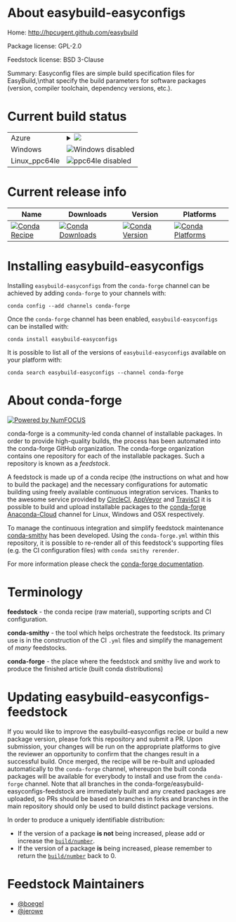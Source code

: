 About easybuild-easyconfigs
===========================

Home: http://hpcugent.github.com/easybuild

Package license: GPL-2.0

Feedstock license: BSD 3-Clause

Summary: Easyconfig files are simple build specification files for EasyBuild,\nthat specify the build parameters for software packages (version, compiler toolchain, dependency versions, etc.).



Current build status
====================


<table>
    
  <tr>
    <td>Azure</td>
    <td>
      <details>
        <summary>
          <a href="https://dev.azure.com/conda-forge/feedstock-builds/_build/latest?definitionId=4628&branchName=master">
            <img src="https://dev.azure.com/conda-forge/feedstock-builds/_apis/build/status/easybuild-easyconfigs-feedstock?branchName=master">
          </a>
        </summary>
        <table>
          <thead><tr><th>Variant</th><th>Status</th></tr></thead>
          <tbody><tr>
              <td>linux_python2.7</td>
              <td>
                <a href="https://dev.azure.com/conda-forge/feedstock-builds/_build/latest?definitionId=4628&branchName=master">
                  <img src="https://dev.azure.com/conda-forge/feedstock-builds/_apis/build/status/easybuild-easyconfigs-feedstock?branchName=master&jobName=linux&configuration=linux_python2.7" alt="variant">
                </a>
              </td>
            </tr><tr>
              <td>osx_python2.7</td>
              <td>
                <a href="https://dev.azure.com/conda-forge/feedstock-builds/_build/latest?definitionId=4628&branchName=master">
                  <img src="https://dev.azure.com/conda-forge/feedstock-builds/_apis/build/status/easybuild-easyconfigs-feedstock?branchName=master&jobName=osx&configuration=osx_python2.7" alt="variant">
                </a>
              </td>
            </tr>
          </tbody>
        </table>
      </details>
    </td>
  </tr>
  <tr>
    <td>Windows</td>
    <td>
      <img src="https://img.shields.io/badge/Windows-disabled-lightgrey.svg" alt="Windows disabled">
    </td>
  </tr>
  <tr>
    <td>Linux_ppc64le</td>
    <td>
      <img src="https://img.shields.io/badge/ppc64le-disabled-lightgrey.svg" alt="ppc64le disabled">
    </td>
  </tr>
</table>

Current release info
====================

| Name | Downloads | Version | Platforms |
| --- | --- | --- | --- |
| [![Conda Recipe](https://img.shields.io/badge/recipe-easybuild--easyconfigs-green.svg)](https://anaconda.org/conda-forge/easybuild-easyconfigs) | [![Conda Downloads](https://img.shields.io/conda/dn/conda-forge/easybuild-easyconfigs.svg)](https://anaconda.org/conda-forge/easybuild-easyconfigs) | [![Conda Version](https://img.shields.io/conda/vn/conda-forge/easybuild-easyconfigs.svg)](https://anaconda.org/conda-forge/easybuild-easyconfigs) | [![Conda Platforms](https://img.shields.io/conda/pn/conda-forge/easybuild-easyconfigs.svg)](https://anaconda.org/conda-forge/easybuild-easyconfigs) |

Installing easybuild-easyconfigs
================================

Installing `easybuild-easyconfigs` from the `conda-forge` channel can be achieved by adding `conda-forge` to your channels with:

```
conda config --add channels conda-forge
```

Once the `conda-forge` channel has been enabled, `easybuild-easyconfigs` can be installed with:

```
conda install easybuild-easyconfigs
```

It is possible to list all of the versions of `easybuild-easyconfigs` available on your platform with:

```
conda search easybuild-easyconfigs --channel conda-forge
```


About conda-forge
=================

[![Powered by NumFOCUS](https://img.shields.io/badge/powered%20by-NumFOCUS-orange.svg?style=flat&colorA=E1523D&colorB=007D8A)](http://numfocus.org)

conda-forge is a community-led conda channel of installable packages.
In order to provide high-quality builds, the process has been automated into the
conda-forge GitHub organization. The conda-forge organization contains one repository
for each of the installable packages. Such a repository is known as a *feedstock*.

A feedstock is made up of a conda recipe (the instructions on what and how to build
the package) and the necessary configurations for automatic building using freely
available continuous integration services. Thanks to the awesome service provided by
[CircleCI](https://circleci.com/), [AppVeyor](https://www.appveyor.com/)
and [TravisCI](https://travis-ci.org/) it is possible to build and upload installable
packages to the [conda-forge](https://anaconda.org/conda-forge)
[Anaconda-Cloud](https://anaconda.org/) channel for Linux, Windows and OSX respectively.

To manage the continuous integration and simplify feedstock maintenance
[conda-smithy](https://github.com/conda-forge/conda-smithy) has been developed.
Using the ``conda-forge.yml`` within this repository, it is possible to re-render all of
this feedstock's supporting files (e.g. the CI configuration files) with ``conda smithy rerender``.

For more information please check the [conda-forge documentation](https://conda-forge.org/docs/).

Terminology
===========

**feedstock** - the conda recipe (raw material), supporting scripts and CI configuration.

**conda-smithy** - the tool which helps orchestrate the feedstock.
                   Its primary use is in the construction of the CI ``.yml`` files
                   and simplify the management of *many* feedstocks.

**conda-forge** - the place where the feedstock and smithy live and work to
                  produce the finished article (built conda distributions)


Updating easybuild-easyconfigs-feedstock
========================================

If you would like to improve the easybuild-easyconfigs recipe or build a new
package version, please fork this repository and submit a PR. Upon submission,
your changes will be run on the appropriate platforms to give the reviewer an
opportunity to confirm that the changes result in a successful build. Once
merged, the recipe will be re-built and uploaded automatically to the
`conda-forge` channel, whereupon the built conda packages will be available for
everybody to install and use from the `conda-forge` channel.
Note that all branches in the conda-forge/easybuild-easyconfigs-feedstock are
immediately built and any created packages are uploaded, so PRs should be based
on branches in forks and branches in the main repository should only be used to
build distinct package versions.

In order to produce a uniquely identifiable distribution:
 * If the version of a package **is not** being increased, please add or increase
   the [``build/number``](https://conda.io/docs/user-guide/tasks/build-packages/define-metadata.html#build-number-and-string).
 * If the version of a package **is** being increased, please remember to return
   the [``build/number``](https://conda.io/docs/user-guide/tasks/build-packages/define-metadata.html#build-number-and-string)
   back to 0.

Feedstock Maintainers
=====================

* [@boegel](https://github.com/boegel/)
* [@jerowe](https://github.com/jerowe/)

